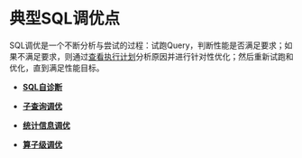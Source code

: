 # 典型SQL调优点<a name="ZH-CN_TOPIC_0245374557"></a>

SQL调优是一个不断分析与尝试的过程：试跑Query，判断性能是否满足要求；如果不满足要求，则通过[查看执行计划](SQL执行计划介绍.md)分析原因并进行针对性优化；然后重新试跑和优化，直到满足性能目标。

-   **[SQL自诊断](SQL自诊断.md)**  

-   **[子查询调优](子查询调优.md)**  

-   **[统计信息调优](统计信息调优.md)**  

-   **[算子级调优](算子级调优.md)**  


